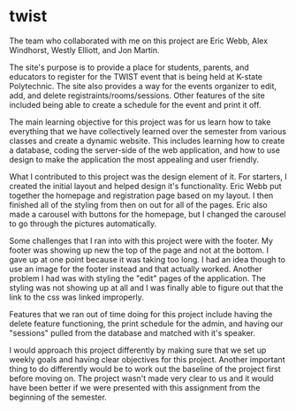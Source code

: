 # twist
The team who collaborated with me on this project are Eric Webb, Alex Windhorst, Westly Elliott, and Jon Martin.

The site's purpose is to provide a place for students, parents, and educators to register for the TWIST event that is being held at K-state Polytechnic. The site also provides a way for the events organizer to edit, add, and delete registraints/rooms/sessions. Other features of the site included being able to create a schedule for the event and print it off.

The main learning objective for this project was for us learn how to take everything that we have collectively learned over the semester from various classes and create a dynamic website. This includes learning how to create a database, coding the server-side of the web application, and how to use design to make the application the most appealing and user friendly.

What I contributed to this project was the design element of it. For starters, I created the initial layout and helped design it's functionality. Eric Webb put together the homepage and registration page based on my layout. I then finished all of the styling from then on out for all of the pages. Eric also made a carousel with buttons for the homepage, but I changed the carousel to go through the pictures automatically.

Some challenges that I ran into with this project were with the footer. My footer was showing up new the top of the page and not at the bottom. I gave up at one point because it was taking too long. I had an idea though to use an image for the footer instead and that actually worked. Another problem I had was with styling the "edit" pages of the application. The styling was not showing up at all and I was finally able to figure out that the link to the css was linked improperly. 

Features that we ran out of time doing for this project include having the delete feature functioning, the print schedule for the admin, and having our "sessions" pulled from the database and matched with it's speaker.

I would approach this project differently by making sure that we set up weekly goals and having clear objectives for this project. Another important thing to do differently would be to work out the baseline of the project first before moving on. The project wasn't made very clear to us and it would have been better if we were presented with this assignment from the beginning of the semester.
